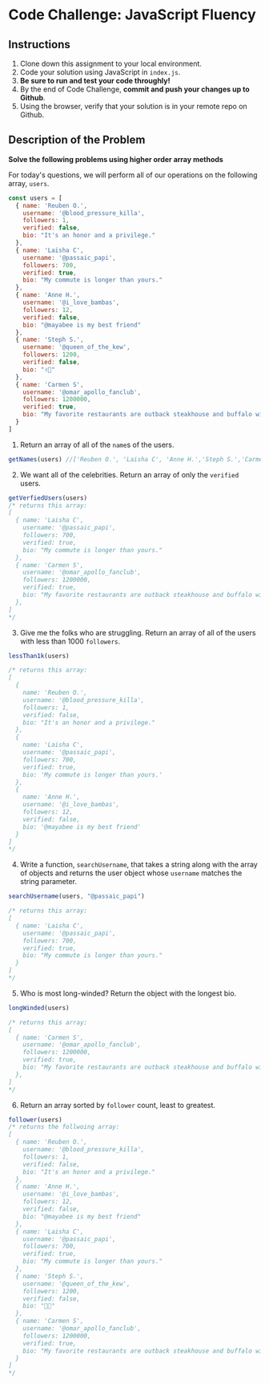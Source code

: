 # Code Challenge: JavaScript Fluency

## Instructions

1. Clone down this assignment to your local environment. 
2. Code your solution using JavaScript in `index.js`. 
3. **Be sure to run and test your code throughly!**
4. By the end of Code Challenge, **commit and push your changes up to Github**.
5. Using the browser, verify that your solution is in your remote repo on Github.

## Description of the Problem
**Solve the following problems using higher order array methods**


For today's questions, we will perform all of our operations on the following array, `users`.

```js
const users = [
  { name: 'Reuben O.',
    username: '@blood_pressure_killa',
    followers: 1,
    verified: false,
    bio: "It's an honor and a privilege."
  },
  { name: 'Laisha C',
    username: '@passaic_papi',
    followers: 700,
    verified: true,
    bio: "My commute is longer than yours."
  },
  { name: 'Anne H.',
    username: '@i_love_bambas',
    followers: 12,
    verified: false,
    bio: "@mayabee is my best friend"
  },
  { name: 'Steph S.',
    username: '@queen_of_the_kew',
    followers: 1200,
    verified: false,
    bio: "✌🏼"
  },
  { name: 'Carmen S',
    username: '@omar_apollo_fanclub',
    followers: 1200000,
    verified: true,
    bio: "My favorite restaurants are outback steakhouse and buffalo wildwings. My favorite stores are Zara, H&M, and Forever 21."
  }
]
```

1. Return an array of all of the `name`s of the users.
```js
getNames(users) //['Reuben O.', 'Laisha C', 'Anne H.','Steph S.','Carmen S']
```

2. We want all of the celebrities. Return an array of only the `verified` users.
```js
getVerfiedUsers(users) 
/* returns this array:
[
  { name: 'Laisha C',
    username: '@passaic_papi',
    followers: 700,
    verified: true,
    bio: "My commute is longer than yours."
  },
  { name: 'Carmen S',
    username: '@omar_apollo_fanclub',
    followers: 1200000,
    verified: true,
    bio: "My favorite restaurants are outback steakhouse and buffalo wildwings. My favorite stores are Zara, H&M, and Forever 21."
  },
]
*/
```

3. Give me the folks who are struggling. Return an array of all of the users with less than 1000 `followers`.
```js
lessThan1k(users) 

/* returns this array:
[
  {
    name: 'Reuben O.',
    username: '@blood_pressure_killa',
    followers: 1,
    verified: false,
    bio: "It's an honor and a privilege."
  },
  {
    name: 'Laisha C',
    username: '@passaic_papi',
    followers: 700,
    verified: true,
    bio: 'My commute is longer than yours.'
  },
  {
    name: 'Anne H.',
    username: '@i_love_bambas',
    followers: 12,
    verified: false,
    bio: '@mayabee is my best friend'
  }
]
*/
```

4. Write a function, `searchUsername`, that takes a string along with the array of objects and returns the user object whose `username` matches the string parameter.
```js
searchUsername(users, "@passaic_papi")

/* returns this array:
[
  { name: 'Laisha C',
    username: '@passaic_papi',
    followers: 700,
    verified: true,
    bio: "My commute is longer than yours."
  }
]
*/
```

5. Who is most long-winded? Return the object with the longest bio.
```js
longWinded(users) 

/* returns this array:
[
  { name: 'Carmen S',
    username: '@omar_apollo_fanclub',
    followers: 1200000,
    verified: true,
    bio: "My favorite restaurants are outback steakhouse and buffalo wildwings. My favorite stores are Zara, H&M, and Forever 21."
  },
]
*/
```


6. Return an array sorted by `follower` count, least to greatest.
```js
follower(users) 
/* returns the follwoing array:
[
  { name: 'Reuben O.',
    username: '@blood_pressure_killa',
    followers: 1,
    verified: false,
    bio: "It's an honor and a privilege."
  },
  { name: 'Anne H.',
    username: '@i_love_bambas',
    followers: 12,
    verified: false,
    bio: "@mayabee is my best friend"
  },
  { name: 'Laisha C',
    username: '@passaic_papi',
    followers: 700,
    verified: true,
    bio: "My commute is longer than yours."
  },
  { name: 'Steph S.',
    username: '@queen_of_the_kew',
    followers: 1200,
    verified: false,
    bio: "✌🏼"
  },
  { name: 'Carmen S',
    username: '@omar_apollo_fanclub',
    followers: 1200000,
    verified: true,
    bio: "My favorite restaurants are outback steakhouse and buffalo wildwings. My favorite stores are Zara, H&M, and Forever 21."
  }
]
*/
```


